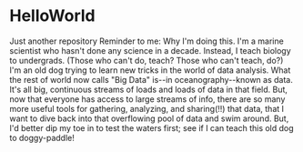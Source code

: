 # HelloWorld
Just another repository
Reminder to me: Why I'm doing this.
I'm a marine scientist who hasn't done any science in a decade. Instead, I teach biology to undergrads. (Those who can't do, teach? Those who can't teach, do?) I'm an old dog trying to learn new tricks in the world of data analysis. What the rest of world now calls "Big Data" is--in oceanography--known as data. It's all big, continuous streams of loads and loads of data in that field. But, now that everyone has access to large streams of info, there are so many more useful tools for gathering, analyzing, and sharing(!!) that data, that I want to dive back into that overflowing pool of data and swim around. But, I'd better dip my toe in to test the waters first; see if I can teach this old dog to doggy-paddle!
